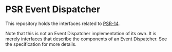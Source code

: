 PSR Event Dispatcher
====================

This repository holds the interfaces related to [PSR-14](http://www.php-fig.org/psr/psr-14/).

Note that this is not an Event Dispatcher implementation of its own. It is merely interfaces that describe the
components of an Event Dispatcher. See the specification for more details.
